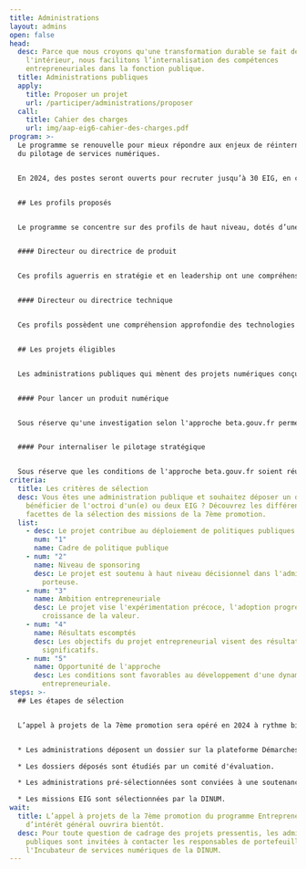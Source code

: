 ```yaml
---
title: Administrations
layout: admins
open: false
head:
  desc: Parce que nous croyons qu'une transformation durable se fait de
    l'intérieur, nous facilitons l’internalisation des compétences
    entrepreneuriales dans la fonction publique.
  title: Administrations publiques
  apply:
    title: Proposer un projet
    url: /participer/administrations/proposer
  call:
    title: Cahier des charges
    url: img/aap-eig6-cahier-des-charges.pdf
program: >-
  Le programme se renouvelle pour mieux répondre aux enjeux de réinternalisation
  du pilotage de services numériques. 


  En 2024, des postes seront ouverts pour recruter jusqu’à 30 EIG, en contrat de projet à la DINUM, et les projeter en mission au sein des administrations partenaires.


  ## Les profils proposés


  Le programme se concentre sur des profils de haut niveau, dotés d’une solide expérience entrepreneuriale, avec des compétences en pilotage de services numériques.


  #### Directeur ou directrice de produit


  Ces profils aguerris en stratégie et en leadership ont une compréhension holistique du lancement de services numériques (financement, marketing, ressources humaines, etc.). Leur expérience entrepreneuriale a développé leur capacité à naviguer en évolution rapide et de pivoter selon les besoins.


  #### Directeur ou directrice technique


  Ces profils possèdent une compréhension approfondie des technologies et de leurs enjeux (souveraineté, sécurité, accessibilité, etc.). Leur expérience de direction d'équipes techniques orientées produit leur permet de résoudre des problèmes complexes et de suivre des indicateurs de performance.


  ## Les projets éligibles


  Les administrations publiques qui mènent des projets numériques conçus selon l'approche beta.gouv.fr peuvent solliciter une mission EIG. 


  #### Pour lancer un produit numérique


  Sous réserve qu'une investigation selon l'approche beta.gouv.fr permette de qualifier le problème, de valider le besoin et d'esquisser une stratégie.


  #### Pour internaliser le pilotage stratégique


  Sous réserve que les conditions de l'approche beta.gouv.fr soient réunies (pilotage par l'impact, transparence des résultats, ouverture des codes sources, etc.)
criteria:
  title: Les critères de sélection
  desc: Vous êtes une administration publique et souhaitez déposer un dossier pour
    bénéficier de l'octroi d'un(e) ou deux EIG ? Découvrez les différentes
    facettes de la sélection des missions de la 7ème promotion.
  list:
    - desc: Le projet contribue au déploiement de politiques publiques prioritaires.
      num: "1"
      name: Cadre de politique publique
    - num: "2"
      name: Niveau de sponsoring
      desc: Le projet est soutenu à haut niveau décisionnel dans l'administration
        porteuse.
    - num: "3"
      name: Ambition entrepreneuriale
      desc: Le projet vise l'expérimentation précoce, l'adoption progressive et la
        croissance de la valeur.
    - num: "4"
      name: Résultats escomptés
      desc: Les objectifs du projet entrepreneurial visent des résultats mesurables et
        significatifs.
    - num: "5"
      name: Opportunité de l'approche
      desc: Les conditions sont favorables au développement d'une dynamique
        entrepreneuriale.
steps: >-
  ## Les étapes de sélection


  L’appel à projets de la 7ème promotion sera opéré en 2024 à rythme bimestriel.


  * Les administrations déposent un dossier sur la plateforme Démarches Simplifiées.

  * Les dossiers déposés sont étudiés par un comité d'évaluation.

  * Les administrations pré-sélectionnées sont conviées à une soutenance.

  * Les missions EIG sont sélectionnées par la DINUM.
wait:
  title: L’appel à projets de la 7ème promotion du programme Entrepreneur(e)s
    d’intérêt général ouvrira bientôt.
  desc: Pour toute question de cadrage des projets pressentis, les administrations
    publiques sont invitées à contacter les responsables de portefeuille de
    l'Incubateur de services numériques de la DINUM.
---
```

